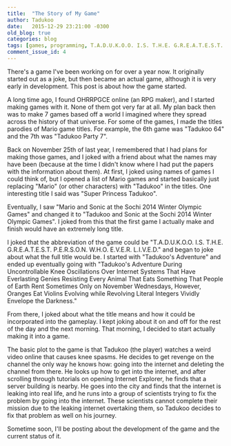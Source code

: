 ```yaml
---
title:  "The Story of My Game"
author: Tadukoo
date:   2015-12-29 23:21:00 -0300
old_blog: true
categories: blog
tags: [games, programming, T.A.D.U.K.O.O. I.S. T.H.E. G.R.E.A.T.E.S.T. P.E.R.S.O.N. W.H.O. E.V.E.R. L.I.V.E.D.]
comment_issue_id: 4
---
```

There's a game I've been working on for over a year now. It originally started out as a joke, but then became an actual game, although it is very early in 
development. This post is about how the game started.

A long time ago, I found OHRRPGCE online (an RPG maker), and I started making games with it. None of them got very far at all. My plan back then was to make 
7 games based off a world I imagined where they spread across the history of that universe. For some of the games, I made the titles parodies of Mario game 
titles. For example, the 6th game was "Tadukoo 64" and the 7th was "Tadukoo Party 7".

Back on November 25th of last year, I remembered that I had plans for making those games, and I joked with a friend about what the names may have been 
(because at the time I didn't know where I had put the papers with the information about them). At first, I joked using names of games I could think of, but 
I opened a list of Mario games and started basically just replacing "Mario" (or other characters) with "Tadukoo" in the titles. One interesting title I said 
was "Super Princess Tadukoo".

Eventually, I saw "Mario and Sonic at the Sochi 2014 Winter Olympic Games" and changed it to "Tadukoo and Sonic at the Sochi 2014 Winter Olympic Games". I 
joked from this that the first game I actually make and finish would have an extremely long title.

I joked that the abbreviation of the game could be "T.A.D.U.K.O.O. I.S. T.H.E. G.R.E.A.T.E.S.T. P.E.R.S.O.N. W.H.O. E.V.E.R. L.I.V.E.D." and began to joke 
about what the full title would be. I started with "Tadukoo's Adventure" and ended up eventually going with "Tadukoo's Adventure During Uncontrollable Knee 
Oscillations Over Internet Systems That Have Everlasting Genies Resisting Every Animal That Eats Something That People of Earth Rent Sometimes Only on 
November Wednesdays, However, Oranges Eat Violins Evolving while Revolving Literal Integers Vividly Envelope the Darkness."

From there, I joked about what the title means and how it could be incorporated into the gameplay. I kept joking about it on and off for the rest of the 
day and the next morning. That morning, I decided to start actually making it into a game.

The basic plot to the game is that Tadukoo (the player) watches a weird video online that causes knee spasms. He decides to get revenge on the channel the 
only way he knows how: going into the internet and deleting the channel from there. He looks up how to get into the internet, and after scrolling through 
tutorials on opening Internet Explorer, he finds that a server building is nearby. He goes into the city and finds that the internet is leaking into real 
life, and he runs into a group of scientists trying to fix the problem by going into the internet. These scientists cannot complete their mission due to the 
leaking internet overtaking them, so Tadukoo decides to fix that problem as well on his journey.

Sometime soon, I'll be posting about the development of the game and the current status of it.
